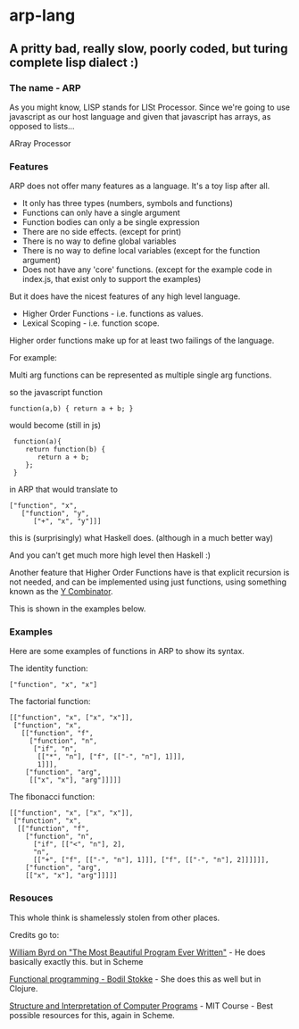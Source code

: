 # arp-lang


## A pritty bad, really slow, poorly coded, but turing complete lisp dialect :)


### The name - ARP

As you might know, LISP stands for LISt Processor. Since we're going to use javascript as our host language and given that javascript has arrays, as opposed to lists...

ARray Processor

### Features

ARP does not offer many features as a language. It's a toy lisp after all.

- It only has three types (numbers, symbols and functions)
- Functions can only have a single argument
- Function bodies can only a be single expression
- There are no side effects. (except for print)
- There is no way to define global variables
- There is no way to define local variables (except for the function argument)
- Does not have any 'core' functions. (except for the example code in index.js, that exist only to support the examples)

But it does have the nicest features of any high level language.

- Higher Order Functions - i.e. functions as values.
- Lexical Scoping - i.e. function scope.


Higher order functions make up for at least two failings of the language.

For example:

Multi arg functions can be represented as multiple single arg functions.

so the javascript function

```
function(a,b) { return a + b; }
```

would become (still in js) 

```
 function(a){ 
    return function(b) { 
       return a + b;
    }; 
 }
```

in ARP that would translate to 

```
["function", "x",
   ["function", "y",
      ["+", "x", "y"]]]
```

this is (surprisingly) what Haskell does. (although in a much better way)

And you can't get much more high level then Haskell :) 


Another feature that Higher Order Functions have is that explicit recursion is not needed, and can be implemented using just functions, using something known as the [Y Combinator](http://kestas.kuliukas.com/YCombinatorExplained/).


This is shown in the examples below.


### Examples 

Here are some examples of functions in ARP to show its syntax.

The identity function:

```
["function", "x", "x"]
```

The factorial function:

```
[["function", "x", ["x", "x"]],
 ["function", "x",
   [["function", "f",
     ["function", "n", 
      ["if", "n",
       [["*", "n"], ["f", [["-", "n"], 1]]],
       1]]],
    ["function", "arg",
     [["x", "x"], "arg"]]]]]
```

The fibonacci function:

```
[["function", "x", ["x", "x"]],
 ["function", "x",
  [["function", "f",
    ["function", "n",
      ["if", [["<", "n"], 2],
      "n",
      [["+", ["f", [["-", "n"], 1]]], ["f", [["-", "n"], 2]]]]]],
    ["function", "arg",
    [["x", "x"], "arg"]]]]]
```




### Resouces

This whole think is shamelessly stolen from other places.

Credits go to:

[William Byrd on "The Most Beautiful Program Ever Written"](https://www.youtube.com/watch?v=OyfBQmvr2Hc) - He does basically exactly this. but in Scheme

[Functional programming - Bodil Stokke](https://www.youtube.com/watch?v=DHubfS8E--o) - She does this as well but in Clojure.


[Structure and Interpretation of Computer Programs](https://www.youtube.com/playlist?list=PL7BcsI5ueSNFPCEisbaoQ0kXIDX9rR5FF) - MIT Course - Best possible resources for this, again in Scheme.
